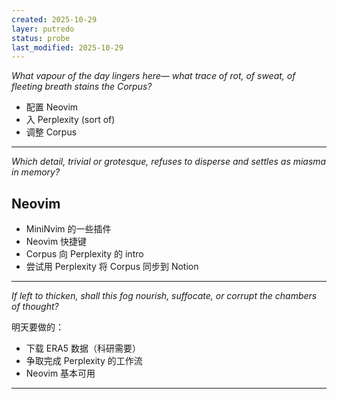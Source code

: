 ```yaml
---
created: 2025-10-29
layer: putredo
status: probe
last_modified: 2025-10-29
---
```


*What vapour of the day lingers here—*
*what trace of rot, of sweat, of fleeting breath stains the Corpus?*  

- 配置 Neovim
- 入 Perplexity (sort of)
- 调整 Corpus

---

*Which detail, trivial or grotesque,*
*refuses to disperse and settles as miasma in memory?*  

## Neovim

- MiniNvim 的一些插件
- Neovim 快捷键
- Corpus 向 Perplexity 的 intro
- 尝试用 Perplexity 将 Corpus 同步到 Notion

---

*If left to thicken, shall this fog nourish, suffocate,*
*or corrupt the chambers of thought?*

明天要做的：
- 下载 ERA5 数据（科研需要）
- 争取完成 Perplexity 的工作流
- Neovim 基本可用

---
